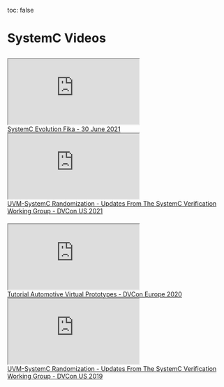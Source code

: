 toc: false

# SystemC Videos

<div>
  <div class="row" style="padding-top: 10px;">
    <div class="col-md-6">
      <div class="embed-responsive embed-responsive-16by9">
        <iframe class="elementor-video-iframe" allowfullscreen title="vimeo Video Player" src="https://player.vimeo.com/video/570963981?color&amp;autopause=0&amp;loop=0&amp;muted=0&amp;title=1&amp;portrait=1&amp;byline=1#t="></iframe>
      </div>
      <a href="https://vimeo.com/570963981" target="_blank">SystemC Evolution Fika - 30 June 2021</a>
    </div>
    <div class="col-md-6">
      <div class="embed-responsive embed-responsive-16by9">
        <iframe class="elementor-video-iframe" allowfullscreen title="vimeo Video Player" src="https://player.vimeo.com/video/533483283?color&amp;autopause=0&amp;loop=0&amp;muted=0&amp;title=1&amp;portrait=1&amp;byline=1#t="></iframe>
      </div>
      <a href="https://vimeo.com/533483283" target="_blank">UVM-SystemC Randomization - Updates From The SystemC Verification Working Group - DVCon US 2021</a>
    </div>
  </div>
  <div class="row" style="padding-top: 20px;">
    <div class="col-md-6">
      <div class="embed-responsive embed-responsive-16by9">
        <iframe class="elementor-video-iframe" allowfullscreen title="vimeo Video Player" src="https://player.vimeo.com/video/564771255?color&amp;autopause=0&amp;loop=0&amp;muted=0&amp;title=1&amp;portrait=1&amp;byline=1#t="></iframe>
      </div>
      <a href="https://vimeo.com/564771255" target="_blank">Tutorial Automotive Virtual Prototypes - DVCon Europe 2020</a>
    </div>
    <div class="col-md-6">
      <div class="embed-responsive embed-responsive-16by9">
        <iframe class="elementor-video-iframe" allowfullscreen title="vimeo Video Player" src="https://player.vimeo.com/video/469412815?color&amp;autopause=0&amp;loop=0&amp;muted=0&amp;title=1&amp;portrait=1&amp;byline=1#t="></iframe>
      </div>
      <a href="https://vimeo.com/469412815" target="_blank">UVM-SystemC Randomization - Updates From The SystemC Verification Working Group - DVCon US 2019</a>
    </div>
  </div>
</div>
